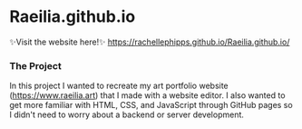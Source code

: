 # Raeilia.github.io
✨Visit the website here!✨
https://rachellephipps.github.io/Raeilia.github.io/

### The Project
In this project I wanted to recreate my art portfolio website (https://www.raeilia.art) that I made with a website editor. I also wanted to get more familiar with HTML, CSS, and JavaScript through GitHub pages so I didn't need to worry about a backend or server development.
